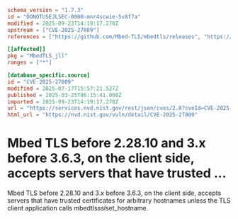 ```toml
schema_version = "1.7.3"
id = "DONOTUSEJLSEC-0000-mnr4scwie-5v8f7a"
modified = 2025-09-23T14:19:17.270Z
upstream = ["CVE-2025-27809"]
references = ["https://github.com/Mbed-TLS/mbedtls/releases", "https://mbed-tls.readthedocs.io/en/latest/security-advisories/mbedtls-security-advisory-2025-03-1/", "https://github.com/Mbed-TLS/mbedtls/issues/466", "https://mastodon.social/@bagder/114219540623402700"]

[[affected]]
pkg = "MbedTLS_jll"
ranges = ["*"]

[database_specific.source]
id = "CVE-2025-27809"
modified = 2025-07-17T15:57:21.527Z
published = 2025-03-25T06:15:41.000Z
imported = 2025-09-23T14:19:17.270Z
url = "https://services.nvd.nist.gov/rest/json/cves/2.0?cveId=CVE-2025-27809"
html_url = "https://nvd.nist.gov/vuln/detail/CVE-2025-27809"
```

# Mbed TLS before 2.28.10 and 3.x before 3.6.3, on the client side, accepts servers that have trusted ...

Mbed TLS before 2.28.10 and 3.x before 3.6.3, on the client side, accepts servers that have trusted certificates for arbitrary hostnames unless the TLS client application calls mbedtls*ssl*set_hostname.

